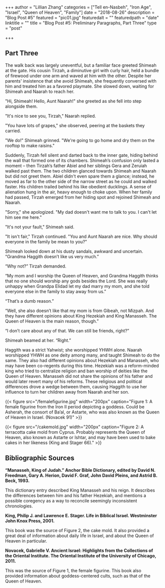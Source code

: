 +++
author = "Lillian Zhang"
categories = ["Tell en-Nasbeh", "Iron Age", "Israel", "Queen of Heaven", "Family"]
date = "2018-08-26"
description = "Blog Post #5"
featured = "pic01.jpg"
featuredalt = ""
featuredpath = "date"
linktitle = ""
title = "Blog Post #5: Preliminary Paragraphs, Part Three"
type = "post"

+++

## Part Three

The walk back was largely uneventful, but a familiar face greeted Shimeah at the gate. His cousin Tirzah, a diminutive girl with curly hair, held a bundle of firewood under one arm and waved at him with the other. Despite her parents' insistence that she avoid Shimeah, she frequently conversed with him and treated him as a favored playmate. She slowed down, waiting for Shimeah and Naarah to reach her.

"Hi, Shimeah! Hello, Aunt Naarah!" she greeted as she fell into step alongside them.

"It's nice to see you, Tirzah," Naarah replied.

"You have lots of grapes," she observed, peering at the baskets they carried.

"We do!" Shimeah grinned. "We're going to go home and dry them on the rooftop to make raisins."

Suddenly, Tirzah fell silent and darted back to the inner gate, hiding behind the wall that formed one of its chambers. Shimeah’s confusion only lasted a moment – then Tirzah’s father Abiel and her siblings Gera and Zeruiah walked past them. The two children glanced towards Shimeah and Naarah but did not greet them. Abiel didn't even spare them a glance; instead, he moved as far to the other side of the narrow street as he could and walked faster. His children trailed behind his like obedient ducklings. A sense of alienation hung in the air, heavy enough to choke upon. When her family had passed, Tirzah emerged from her hiding spot and rejoined Shimeah and Naarah.

"Sorry," she apologized. "My dad doesn't want me to talk to you. I can't let him see me here."

"It's not your fault," Shimeah said. 

"It isn't fair," Tirzah continued. "You and Aunt Naarah are nice. Why should everyone in the family be mean to you?"

Shimeah looked down at his dusty sandals, awkward and uncertain. “Grandma Haggith doesn’t like us very much.”

“Why not?” Tirzah demanded.

“My mom and I worship the Queen of Heaven, and Grandma Haggith thinks that no one should worship any gods besides the Lord. She was 
really unhappy when Grandpa Elidad let my dad marry my mom, and she told everyone else in the family to stay away from us.”

“That’s a dumb reason.”

“Well, she also doesn’t like that my mom is from Gibeah, not Mizpah. And they have different opinions about King Hezekiah and King 
Manasseh. The Queen of Heaven is the main reason, though.”

“I don’t care about any of that. We can still be friends, right?”

Shimeah beamed at her. “Right.”

Haggith was a strict Yahwist; she worshipped YHWH alone. Naarah worshipped YHWH as one deity among many, and taught Shimeah to do the same. They also had different opinions about Hezekiah and Manasseh, who may have been co-regents during this time. Hezekiah was a reform-minded king who tried to centralize religion and ban worship of deities like the Queen of Heaven. Manasseh did not share the opinions of his father and would later revert many of his reforms. These religious and political differences drove a wedge between them, causing Haggith to use her influence to turn her children away from Naarah and her son.

{{< figure src="/femalefigurine.jpg" width="200px" caption="Figure 1: A female figurine from the Iron II period depicting a goddess. Could be Asherah, the consort of Ba’al, or Astarte, who was also known as the Queen of Heaven in Israel. (Novacek 91)" >}}

{{< figure src="/cakemold.jpg" width="200px" caption="Figure 2: A terracotta cake mold from Cyprus. Probably represents the Queen of Heaven, also known as Astarte or Ishtar, and may have been used to bake cakes in her likeness (King and Stager 66)." >}}


## Bibliographic Sources

__“Manasseh, King of Judah.” Anchor Bible Dictionary, edited by David N. Freedman, Gary A. Herion, David F. Graf, John David Pleins, and Astrid B. Beck, 1993.__

This dictionary entry described King Manasseh and his reign. It describes the differences between him and his father Hezekiah, and mentions a possible coregency as a way to reconcile seemingly inconsistent chronologies.

__King, Philip J. and Lawrence E. Stager. Life in Biblical Israel. Westminster John Knox Press, 2001.__

This book was the source of Figure 2, the cake mold. It also provided a great deal of information about daily life in Israel, and about the Queen of Heaven in particular.

__Novacek, Gabrielle V. Ancient Israel: Highlights from the Collections of the Oriental Institute. The Oriental Institute of the University of Chicago, 2011.__

This was the source of Figure 1, the female figurine. This book also provided information about goddess-centered cults, such as that of the Queen of Heaven.